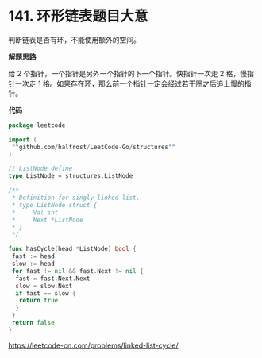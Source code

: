 # 141. 环形链表**题目大意**  

判断链表是否有环，不能使用额外的空间。

**解题思路**  

给 2 个指针，一个指针是另外一个指针的下一个指针。快指针一次走 2 格，慢指针一次走 1 格。如果存在环，那么前一个指针一定会经过若干圈之后追上慢的指针。

**代码**  

```go
package leetcode

import (
 ""github.com/halfrost/LeetCode-Go/structures""
)

// ListNode define
type ListNode = structures.ListNode

/**
 * Definition for singly-linked list.
 * type ListNode struct {
 *     Val int
 *     Next *ListNode
 * }
 */

func hasCycle(head *ListNode) bool {
 fast := head
 slow := head
 for fast != nil && fast.Next != nil {
  fast = fast.Next.Next
  slow = slow.Next
  if fast == slow {
   return true
  }
 }
 return false
}
```

https://leetcode-cn.com/problems/linked-list-cycle/